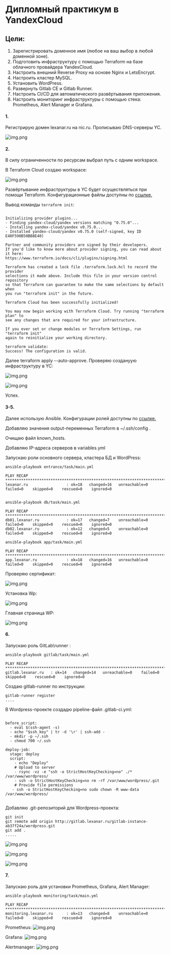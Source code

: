 # Дипломный практикум в YandexCloud

## Цели:

1. Зарегистрировать доменное имя (любое на ваш выбор в любой доменной зоне).
2. Подготовить инфраструктуру с помощью Terraform на базе облачного провайдера YandexCloud.
3. Настроить внешний Reverse Proxy на основе Nginx и LetsEncrypt.
4. Настроить кластер MySQL.
5. Установить WordPress.
6. Развернуть Gitlab CE и Gitlab Runner.
7. Настроить CI/CD для автоматического развёртывания приложения.
8. Настроить мониторинг инфраструктуры с помощью стека: Prometheus, Alert Manager и Grafana.


#### 1.
Регистрирую домен lexanar.ru на nic.ru. Прописываю DNS-серверы YC.

![img.png](scrnshts/1.png)

#### 2.

В cилу ограниченности по ресурсам выбрал путь с одним workspace.

В Terraform Cloud создаю workspace:

![img.png](scrnshts/2.png)

Развёртывание инфраструктуры в YC будет осуществляться при помощи Terraform. Конфигурационные файлы доступны по [ссылке.](https://github.com/lexche/devops-netology/tree/master/diplom/terraform)

Вывод команды   `terraform init`:

``` Initializing Terraform Cloud...

Initializing provider plugins...
- Finding yandex-cloud/yandex versions matching "0.75.0"...
- Installing yandex-cloud/yandex v0.75.0...
- Installed yandex-cloud/yandex v0.75.0 (self-signed, key ID E40F590B50BB8E40)

Partner and community providers are signed by their developers.
If you'd like to know more about provider signing, you can read about it here:
https://www.terraform.io/docs/cli/plugins/signing.html

Terraform has created a lock file .terraform.lock.hcl to record the provider
selections it made above. Include this file in your version control repository
so that Terraform can guarantee to make the same selections by default when
you run "terraform init" in the future.

Terraform Cloud has been successfully initialized!

You may now begin working with Terraform Cloud. Try running "terraform plan" to
see any changes that are required for your infrastructure.

If you ever set or change modules or Terraform Settings, run "terraform init"
again to reinitialize your working directory.

terraform validate:
Success! The configuration is valid.     
```

Далее terraform apply --auto-approve. Проверяю создануую инфраструктуру в YC:

![img.png](scrnshts/3.png)

![img.png](scrnshts/5.png)

Успех.

#### 3-5.

Далее использую Ansible. Конфигурации ролей доступны по [ссылке.](https://github.com/lexche/devops-netology/tree/master/diplom/ansible)

Добавляю значения output-переменных Terraform в ~/.ssh/config .

Очищаю  файл known_hosts.

Добавляю IP-адреса серверов в variables.yml

Запускаю роли основного сервера, кластера БД и WordPress:
```
ansible-playbook entrance/task/main.yml

PLAY RECAP **********************************************************************************************************
lexanar.ru                 : ok=18   changed=16   unreachable=0    failed=0    skipped=0    rescued=0    ignored=0


ansible-playbook db/task/main.yml

PLAY RECAP **********************************************************************************************************
db01.lexanar.ru            : ok=17   changed=7    unreachable=0    failed=0    skipped=0    rescued=0    ignored=0
db02.lexanar.ru            : ok=12   changed=5    unreachable=0    failed=0    skipped=0    rescued=0    ignored=0

ansible-playbook app/task/main.yml

PLAY RECAP **********************************************************************************************************
app.lexanar.ru             : ok=18   changed=16   unreachable=0    failed=0    skipped=0    rescued=0    ignored=0

```

Проверяю сертификат:

![img.png](scrnshts/4.png)

Установка Wp:

![img.png](scrnshts/6.png)

Главная страница WP:

![img.png](scrnshts/7.png)


#### 6.

Запускаю роль GitLab\runner :
```
ansible-playbook gitlab/task/main.yml 

PLAY RECAP **********************************************************************************************************
gitlab.lexanar.ru   : ok=14   changed=14   unreachable=0    failed=0    skipped=0    rescued=0    ignored=0  

```

Создаю gitlab-runner по инструкции:

```
gitlab-runner register
....
```

В Wordpress-проекте создадю pipeline-файл .gitlab-ci.yml:
```

before_script:
  - eval $(ssh-agent -s)
  - echo "$ssh_key" | tr -d '\r' | ssh-add -
  - mkdir -p ~/.ssh
  - chmod 700 ~/.ssh

deploy-job:
  stage: deploy
  script:
    - echo "Deploy" 
    # Upload to server
    - rsync -vz -e "ssh -o StrictHostKeyChecking=no" ./* /var/www/wordpress/
    - ssh -o StrictHostKeyChecking=no rm -rf /var/www/wordpress/.git
    # Provide file permissions
   - ssh -o StrictHostKeyChecking=no sudo chown -R www-data /var/www/wordpress/ 
   
```    
Добавляю .git-репозиторий для Wordpress-проекта:

``` 
git init
git remote add origin http://gitlab.lexanar.ru/gitlab-instance-ab37f24a/wordpress.git
git add .
.....
``` 

![img.png](scrnshts/8.png)

![img.png](scrnshts/9.png)

![img.png](scrnshts/10.png)


#### 7.

Запускаю роль для установки Prometheus, Grafana, Alert Manager:

```
ansible-playbook monitoring/task/main.yml

PLAY RECAP **********************************************************************************************************
monitoring.lexanar.ru      : ok=13   changed=8    unreachable=0    failed=0    skipped=0    rescued=0    ignored=0

```
Prometheus:
![img.png](scrnshts/11.png)

Grafana:
![img.png](scrnshts/12.png)

Alertmanager:
![img.png](scrnshts/13.png)

